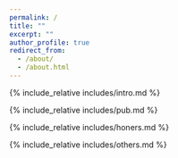```yaml
---
permalink: /
title: ""
excerpt: ""
author_profile: true
redirect_from: 
  - /about/
  - /about.html
---
```


<span class='anchor' id='about-me'></span>
{% include_relative includes/intro.md %}

<!-- # ! {% include_relative includes/news.md %} -->

{% include_relative includes/pub.md %}

{% include_relative includes/honers.md %}

{% include_relative includes/others.md %}